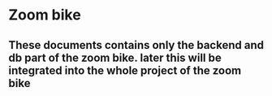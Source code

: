 # Zoom bike
## These documents contains only the backend and db part of the zoom bike. later this will be integrated into the whole project of the zoom bike
